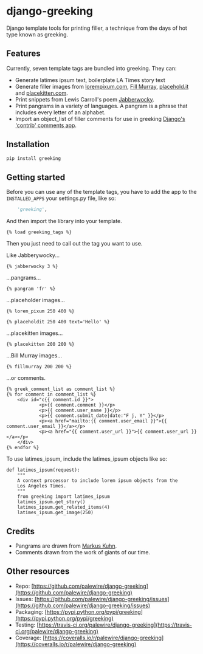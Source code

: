 # django-greeking

Django template tools for printing filler, a technique from the days of hot type known as greeking.

## Features

Currently, seven template tags are bundled into greeking. They can:

* Generate latimes ipsum text, boilerplate LA Times story text
* Generate filler images from [lorempixum.com](http://lorempixum.com), [Fill Murray](http://www.fillmurray.com/), [placehold.it](http://placehold.it) and [placekitten.com](http://www.placekitten.com).
* Print snippets from Lewis Carroll's poem [Jabberwocky](http://en.wikipedia.org/wiki/Jabberwocky).
* Print pangrams in a variety of languages. A pangram is a phrase that includes every letter of an alphabet.
* Import an object_list of filler comments for use in greeking [Django's 'contrib' comments app](http://docs.djangoproject.com/en/dev/ref/contrib/comments/).

## Installation

```bash
pip install greeking
```

## Getting started

Before you can use any of the template tags, you have to add the app to the
``INSTALLED_APPS`` your settings.py file, like so:

```python
    'greeking',
```

And then import the library into your template.

```html+django
{% load greeking_tags %}
```

Then you just need to call out the tag you want to use.

Like Jabberywocky...

```html+django
{% jabberwocky 3 %}
```

...pangrams...

```html+django
{% pangram 'fr' %}
```

...placeholder images...

```html+django
{% lorem_pixum 250 400 %}
```

```html+django
{% placeholdit 250 400 text='Hello' %}
```

...placekitten images...

```html+django
{% placekitten 200 200 %}
```

...Bill Murray images...

```html+django
{% fillmurray 200 200 %}
```

...or comments.

```html+django
{% greek_comment_list as comment_list %}
{% for comment in comment_list %}
    <div id="c{{ comment.id }}">
            <p>{{ comment.comment }}</p>
            <p>{{ comment.user_name }}</p>
            <p>{{ comment.submit_date|date:"F j, Y" }}</p>
            <p><a href="mailto:{{ comment.user_email }}">{{ comment.user_email }}</a></p>
            <p><a href="{{ comment.user_url }}">{{ comment.user_url }}</a></p>
    </div>
{% endfor %}
```

To use latimes_ipsum, include the latimes_ipsum objects like so:

```html+django
def latimes_ipsum(request):
    """
    A context processor to include lorem ipsum objects from the
    Los Angeles Times.
    """
    from greeking import latimes_ipsum
    latimes_ipsum.get_story()
    latimes_ipsum.get_related_items(4)
    latimes_ipsum.get_image(250)

```



## Credits

* Pangrams are drawn from [Markus Kuhn](http://www.cl.cam.ac.uk/~mgk25/ucs/examples/quickbrown.txt).
* Comments drawn from the work of giants of our time.

## Other resources

* Repo: [https://github.com/palewire/django-greeking](https://github.com/palewire/django-greeking)
* Issues: [https://github.com/palewire/django-greeking/issues](https://github.com/palewire/django-greeking/issues)
* Packaging: [https://pypi.python.org/pypi/greeking](https://pypi.python.org/pypi/greeking)
* Testing: [https://travis-ci.org/palewire/django-greeking](https://travis-ci.org/palewire/django-greeking)
* Coverage: [https://coveralls.io/r/palewire/django-greeking](https://coveralls.io/r/palewire/django-greeking)
